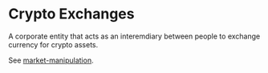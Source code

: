 # Crypto Exchanges
A corporate entity that acts as an interemdiary between people to exchange currency for crypto assets. 

See [market-manipulation](market-manipulation.md).